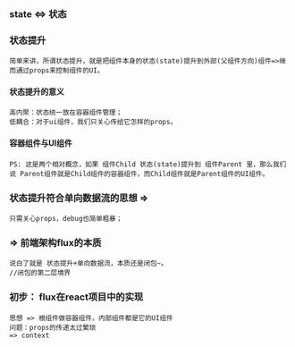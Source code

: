 ### state <=> 状态
### 状态提升
    简单来讲，所谓状态提升，就是把组件本身的状态(state)提升到外部(父组件方向)组件=>继而通过props来控制组件的UI。
#### 状态提升的意义
    高内聚：状态统一放在容器组件管理；
    低耦合：对于ui组件，我们只关心传给它怎样的props。
#### 容器组件与UI组件
    PS: 这是两个相对概念，如果 组件Child 状态(state)提升到 组件Parent 里，那么我们说 Parent组件就是Child组件的容器组件，而Child组件就是Parent组件的UI组件。

### 状态提升符合单向数据流的思想 => 
    只需关心props，debug也简单粗暴；
###  => 前端架构flux的本质
    说白了就是 状态提升+单向数据流，本质还是闭包~。
    //闭包的第二层境界

### 初步： flux在react项目中的实现 
    思想 => 根组件做容器组件，内部组件都是它的UI组件
    问题：props的传递太过繁琐
    => context




